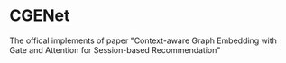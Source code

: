 # CGENet
The offical implements of paper "Context-aware Graph Embedding with Gate and Attention for Session-based Recommendation"
